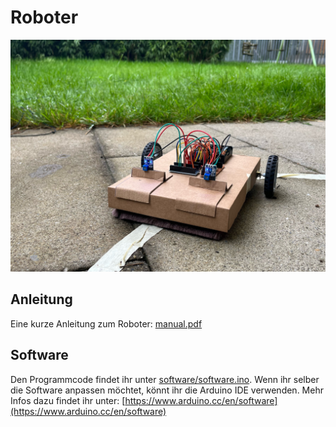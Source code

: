 # Roboter
<img src="https://raw.githubusercontent.com/nerdprojects/line-robot/main/robot.jpg">

## Anleitung
Eine kurze Anleitung zum Roboter: [manual.pdf](https://raw.githubusercontent.com/nerdprojects/line-robot/main/manual.pdf)

## Software
Den Programmcode findet ihr unter [software/software.ino](https://raw.githubusercontent.com/nerdprojects/line-robot/main/software/software.ino).
Wenn ihr selber die Software anpassen möchtet, könnt ihr die Arduino IDE verwenden. Mehr Infos dazu findet ihr unter: [https://www.arduino.cc/en/software](https://www.arduino.cc/en/software) 


